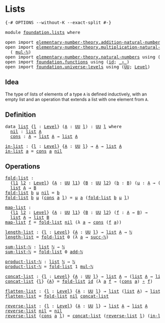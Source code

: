 # Lists

<pre class="Agda"><a id="18" class="Symbol">{-#</a> <a id="22" class="Keyword">OPTIONS</a> <a id="30" class="Pragma">--without-K</a> <a id="42" class="Pragma">--exact-split</a> <a id="56" class="Symbol">#-}</a>

<a id="61" class="Keyword">module</a> <a id="68" href="foundation.lists.html" class="Module">foundation.lists</a> <a id="85" class="Keyword">where</a>

<a id="92" class="Keyword">open</a> <a id="97" class="Keyword">import</a> <a id="104" href="elementary-number-theory.addition-natural-numbers.html" class="Module">elementary-number-theory.addition-natural-numbers</a> <a id="154" class="Keyword">using</a> <a id="160" class="Symbol">(</a><a id="161" href="elementary-number-theory.addition-natural-numbers.html#988" class="Function">add-ℕ</a><a id="166" class="Symbol">)</a>
<a id="168" class="Keyword">open</a> <a id="173" class="Keyword">import</a> <a id="180" href="elementary-number-theory.multiplication-natural-numbers.html" class="Module">elementary-number-theory.multiplication-natural-numbers</a> <a id="236" class="Keyword">using</a>
  <a id="244" class="Symbol">(</a> <a id="246" href="elementary-number-theory.multiplication-natural-numbers.html#1176" class="Function">mul-ℕ</a><a id="251" class="Symbol">)</a>
<a id="253" class="Keyword">open</a> <a id="258" class="Keyword">import</a> <a id="265" href="elementary-number-theory.natural-numbers.html" class="Module">elementary-number-theory.natural-numbers</a> <a id="306" class="Keyword">using</a> <a id="312" class="Symbol">(</a><a id="313" href="elementary-number-theory.natural-numbers.html#1438" class="Datatype">ℕ</a><a id="314" class="Symbol">;</a> <a id="316" href="elementary-number-theory.natural-numbers.html#1472" class="InductiveConstructor">succ-ℕ</a><a id="322" class="Symbol">)</a>
<a id="324" class="Keyword">open</a> <a id="329" class="Keyword">import</a> <a id="336" href="foundation.functions.html" class="Module">foundation.functions</a> <a id="357" class="Keyword">using</a> <a id="363" class="Symbol">(</a><a id="364" href="foundation-core.functions.html#309" class="Function">id</a><a id="366" class="Symbol">;</a> <a id="368" href="foundation-core.functions.html#407" class="Function Operator">_∘_</a><a id="371" class="Symbol">)</a>
<a id="373" class="Keyword">open</a> <a id="378" class="Keyword">import</a> <a id="385" href="foundation.universe-levels.html" class="Module">foundation.universe-levels</a> <a id="412" class="Keyword">using</a> <a id="418" class="Symbol">(</a><a id="419" href="foundation-core.universe-levels.html#222" class="Primitive">UU</a><a id="421" class="Symbol">;</a> <a id="423" href="Agda.Primitive.html#597" class="Postulate">Level</a><a id="428" class="Symbol">)</a>
</pre>
## Idea

The type of lists of elements of a type `A` is defined inductively, with an empty list and an operation that extends a list with one element from `A`.

## Definition

<pre class="Agda"><a id="619" class="Keyword">data</a> <a id="list"></a><a id="624" href="foundation.lists.html#624" class="Datatype">list</a> <a id="629" class="Symbol">{</a><a id="630" href="foundation.lists.html#630" class="Bound">l</a> <a id="632" class="Symbol">:</a> <a id="634" href="Agda.Primitive.html#597" class="Postulate">Level</a><a id="639" class="Symbol">}</a> <a id="641" class="Symbol">(</a><a id="642" href="foundation.lists.html#642" class="Bound">A</a> <a id="644" class="Symbol">:</a> <a id="646" href="foundation-core.universe-levels.html#222" class="Primitive">UU</a> <a id="649" href="foundation.lists.html#630" class="Bound">l</a><a id="650" class="Symbol">)</a> <a id="652" class="Symbol">:</a> <a id="654" href="foundation-core.universe-levels.html#222" class="Primitive">UU</a> <a id="657" href="foundation.lists.html#630" class="Bound">l</a> <a id="659" class="Keyword">where</a>
  <a id="list.nil"></a><a id="667" href="foundation.lists.html#667" class="InductiveConstructor">nil</a> <a id="671" class="Symbol">:</a> <a id="673" href="foundation.lists.html#624" class="Datatype">list</a> <a id="678" href="foundation.lists.html#642" class="Bound">A</a>
  <a id="list.cons"></a><a id="682" href="foundation.lists.html#682" class="InductiveConstructor">cons</a> <a id="687" class="Symbol">:</a> <a id="689" href="foundation.lists.html#642" class="Bound">A</a> <a id="691" class="Symbol">→</a> <a id="693" href="foundation.lists.html#624" class="Datatype">list</a> <a id="698" href="foundation.lists.html#642" class="Bound">A</a> <a id="700" class="Symbol">→</a> <a id="702" href="foundation.lists.html#624" class="Datatype">list</a> <a id="707" href="foundation.lists.html#642" class="Bound">A</a>

<a id="in-list"></a><a id="710" href="foundation.lists.html#710" class="Function">in-list</a> <a id="718" class="Symbol">:</a> <a id="720" class="Symbol">{</a><a id="721" href="foundation.lists.html#721" class="Bound">l</a> <a id="723" class="Symbol">:</a> <a id="725" href="Agda.Primitive.html#597" class="Postulate">Level</a><a id="730" class="Symbol">}</a> <a id="732" class="Symbol">{</a><a id="733" href="foundation.lists.html#733" class="Bound">A</a> <a id="735" class="Symbol">:</a> <a id="737" href="foundation-core.universe-levels.html#222" class="Primitive">UU</a> <a id="740" href="foundation.lists.html#721" class="Bound">l</a><a id="741" class="Symbol">}</a> <a id="743" class="Symbol">→</a> <a id="745" href="foundation.lists.html#733" class="Bound">A</a> <a id="747" class="Symbol">→</a> <a id="749" href="foundation.lists.html#624" class="Datatype">list</a> <a id="754" href="foundation.lists.html#733" class="Bound">A</a>
<a id="756" href="foundation.lists.html#710" class="Function">in-list</a> <a id="764" href="foundation.lists.html#764" class="Bound">a</a> <a id="766" class="Symbol">=</a> <a id="768" href="foundation.lists.html#682" class="InductiveConstructor">cons</a> <a id="773" href="foundation.lists.html#764" class="Bound">a</a> <a id="775" href="foundation.lists.html#667" class="InductiveConstructor">nil</a>
</pre>
## Operations

<pre class="Agda"><a id="fold-list"></a><a id="807" href="foundation.lists.html#807" class="Function">fold-list</a> <a id="817" class="Symbol">:</a>
  <a id="821" class="Symbol">{</a><a id="822" href="foundation.lists.html#822" class="Bound">l1</a> <a id="825" href="foundation.lists.html#825" class="Bound">l2</a> <a id="828" class="Symbol">:</a> <a id="830" href="Agda.Primitive.html#597" class="Postulate">Level</a><a id="835" class="Symbol">}</a> <a id="837" class="Symbol">{</a><a id="838" href="foundation.lists.html#838" class="Bound">A</a> <a id="840" class="Symbol">:</a> <a id="842" href="foundation-core.universe-levels.html#222" class="Primitive">UU</a> <a id="845" href="foundation.lists.html#822" class="Bound">l1</a><a id="847" class="Symbol">}</a> <a id="849" class="Symbol">{</a><a id="850" href="foundation.lists.html#850" class="Bound">B</a> <a id="852" class="Symbol">:</a> <a id="854" href="foundation-core.universe-levels.html#222" class="Primitive">UU</a> <a id="857" href="foundation.lists.html#825" class="Bound">l2</a><a id="859" class="Symbol">}</a> <a id="861" class="Symbol">(</a><a id="862" href="foundation.lists.html#862" class="Bound">b</a> <a id="864" class="Symbol">:</a> <a id="866" href="foundation.lists.html#850" class="Bound">B</a><a id="867" class="Symbol">)</a> <a id="869" class="Symbol">(</a><a id="870" href="foundation.lists.html#870" class="Bound">μ</a> <a id="872" class="Symbol">:</a> <a id="874" href="foundation.lists.html#838" class="Bound">A</a> <a id="876" class="Symbol">→</a> <a id="878" class="Symbol">(</a><a id="879" href="foundation.lists.html#850" class="Bound">B</a> <a id="881" class="Symbol">→</a> <a id="883" href="foundation.lists.html#850" class="Bound">B</a><a id="884" class="Symbol">))</a> <a id="887" class="Symbol">→</a>
  <a id="891" href="foundation.lists.html#624" class="Datatype">list</a> <a id="896" href="foundation.lists.html#838" class="Bound">A</a> <a id="898" class="Symbol">→</a> <a id="900" href="foundation.lists.html#850" class="Bound">B</a>
<a id="902" href="foundation.lists.html#807" class="Function">fold-list</a> <a id="912" href="foundation.lists.html#912" class="Bound">b</a> <a id="914" href="foundation.lists.html#914" class="Bound">μ</a> <a id="916" href="foundation.lists.html#667" class="InductiveConstructor">nil</a> <a id="920" class="Symbol">=</a> <a id="922" href="foundation.lists.html#912" class="Bound">b</a>
<a id="924" href="foundation.lists.html#807" class="Function">fold-list</a> <a id="934" href="foundation.lists.html#934" class="Bound">b</a> <a id="936" href="foundation.lists.html#936" class="Bound">μ</a> <a id="938" class="Symbol">(</a><a id="939" href="foundation.lists.html#682" class="InductiveConstructor">cons</a> <a id="944" href="foundation.lists.html#944" class="Bound">a</a> <a id="946" href="foundation.lists.html#946" class="Bound">l</a><a id="947" class="Symbol">)</a> <a id="949" class="Symbol">=</a> <a id="951" href="foundation.lists.html#936" class="Bound">μ</a> <a id="953" href="foundation.lists.html#944" class="Bound">a</a> <a id="955" class="Symbol">(</a><a id="956" href="foundation.lists.html#807" class="Function">fold-list</a> <a id="966" href="foundation.lists.html#934" class="Bound">b</a> <a id="968" href="foundation.lists.html#936" class="Bound">μ</a> <a id="970" href="foundation.lists.html#946" class="Bound">l</a><a id="971" class="Symbol">)</a>

<a id="map-list"></a><a id="974" href="foundation.lists.html#974" class="Function">map-list</a> <a id="983" class="Symbol">:</a>
  <a id="987" class="Symbol">{</a><a id="988" href="foundation.lists.html#988" class="Bound">l1</a> <a id="991" href="foundation.lists.html#991" class="Bound">l2</a> <a id="994" class="Symbol">:</a> <a id="996" href="Agda.Primitive.html#597" class="Postulate">Level</a><a id="1001" class="Symbol">}</a> <a id="1003" class="Symbol">{</a><a id="1004" href="foundation.lists.html#1004" class="Bound">A</a> <a id="1006" class="Symbol">:</a> <a id="1008" href="foundation-core.universe-levels.html#222" class="Primitive">UU</a> <a id="1011" href="foundation.lists.html#988" class="Bound">l1</a><a id="1013" class="Symbol">}</a> <a id="1015" class="Symbol">{</a><a id="1016" href="foundation.lists.html#1016" class="Bound">B</a> <a id="1018" class="Symbol">:</a> <a id="1020" href="foundation-core.universe-levels.html#222" class="Primitive">UU</a> <a id="1023" href="foundation.lists.html#991" class="Bound">l2</a><a id="1025" class="Symbol">}</a> <a id="1027" class="Symbol">(</a><a id="1028" href="foundation.lists.html#1028" class="Bound">f</a> <a id="1030" class="Symbol">:</a> <a id="1032" href="foundation.lists.html#1004" class="Bound">A</a> <a id="1034" class="Symbol">→</a> <a id="1036" href="foundation.lists.html#1016" class="Bound">B</a><a id="1037" class="Symbol">)</a> <a id="1039" class="Symbol">→</a>
  <a id="1043" href="foundation.lists.html#624" class="Datatype">list</a> <a id="1048" href="foundation.lists.html#1004" class="Bound">A</a> <a id="1050" class="Symbol">→</a> <a id="1052" href="foundation.lists.html#624" class="Datatype">list</a> <a id="1057" href="foundation.lists.html#1016" class="Bound">B</a>
<a id="1059" href="foundation.lists.html#974" class="Function">map-list</a> <a id="1068" href="foundation.lists.html#1068" class="Bound">f</a> <a id="1070" class="Symbol">=</a> <a id="1072" href="foundation.lists.html#807" class="Function">fold-list</a> <a id="1082" href="foundation.lists.html#667" class="InductiveConstructor">nil</a> <a id="1086" class="Symbol">(λ</a> <a id="1089" href="foundation.lists.html#1089" class="Bound">a</a> <a id="1091" class="Symbol">→</a> <a id="1093" href="foundation.lists.html#682" class="InductiveConstructor">cons</a> <a id="1098" class="Symbol">(</a><a id="1099" href="foundation.lists.html#1068" class="Bound">f</a> <a id="1101" href="foundation.lists.html#1089" class="Bound">a</a><a id="1102" class="Symbol">))</a> 

<a id="length-list"></a><a id="1107" href="foundation.lists.html#1107" class="Function">length-list</a> <a id="1119" class="Symbol">:</a> <a id="1121" class="Symbol">{</a><a id="1122" href="foundation.lists.html#1122" class="Bound">l</a> <a id="1124" class="Symbol">:</a> <a id="1126" href="Agda.Primitive.html#597" class="Postulate">Level</a><a id="1131" class="Symbol">}</a> <a id="1133" class="Symbol">{</a><a id="1134" href="foundation.lists.html#1134" class="Bound">A</a> <a id="1136" class="Symbol">:</a> <a id="1138" href="foundation-core.universe-levels.html#222" class="Primitive">UU</a> <a id="1141" href="foundation.lists.html#1122" class="Bound">l</a><a id="1142" class="Symbol">}</a> <a id="1144" class="Symbol">→</a> <a id="1146" href="foundation.lists.html#624" class="Datatype">list</a> <a id="1151" href="foundation.lists.html#1134" class="Bound">A</a> <a id="1153" class="Symbol">→</a> <a id="1155" href="elementary-number-theory.natural-numbers.html#1438" class="Datatype">ℕ</a>
<a id="1157" href="foundation.lists.html#1107" class="Function">length-list</a> <a id="1169" class="Symbol">=</a> <a id="1171" href="foundation.lists.html#807" class="Function">fold-list</a> <a id="1181" class="Number">0</a> <a id="1183" class="Symbol">(λ</a> <a id="1186" href="foundation.lists.html#1186" class="Bound">a</a> <a id="1188" class="Symbol">→</a> <a id="1190" href="elementary-number-theory.natural-numbers.html#1472" class="InductiveConstructor">succ-ℕ</a><a id="1196" class="Symbol">)</a>

<a id="sum-list-ℕ"></a><a id="1199" href="foundation.lists.html#1199" class="Function">sum-list-ℕ</a> <a id="1210" class="Symbol">:</a> <a id="1212" href="foundation.lists.html#624" class="Datatype">list</a> <a id="1217" href="elementary-number-theory.natural-numbers.html#1438" class="Datatype">ℕ</a> <a id="1219" class="Symbol">→</a> <a id="1221" href="elementary-number-theory.natural-numbers.html#1438" class="Datatype">ℕ</a>
<a id="1223" href="foundation.lists.html#1199" class="Function">sum-list-ℕ</a> <a id="1234" class="Symbol">=</a> <a id="1236" href="foundation.lists.html#807" class="Function">fold-list</a> <a id="1246" class="Number">0</a> <a id="1248" href="elementary-number-theory.addition-natural-numbers.html#988" class="Function">add-ℕ</a>

<a id="product-list-ℕ"></a><a id="1255" href="foundation.lists.html#1255" class="Function">product-list-ℕ</a> <a id="1270" class="Symbol">:</a> <a id="1272" href="foundation.lists.html#624" class="Datatype">list</a> <a id="1277" href="elementary-number-theory.natural-numbers.html#1438" class="Datatype">ℕ</a> <a id="1279" class="Symbol">→</a> <a id="1281" href="elementary-number-theory.natural-numbers.html#1438" class="Datatype">ℕ</a>
<a id="1283" href="foundation.lists.html#1255" class="Function">product-list-ℕ</a> <a id="1298" class="Symbol">=</a> <a id="1300" href="foundation.lists.html#807" class="Function">fold-list</a> <a id="1310" class="Number">1</a> <a id="1312" href="elementary-number-theory.multiplication-natural-numbers.html#1176" class="Function">mul-ℕ</a>

<a id="concat-list"></a><a id="1319" href="foundation.lists.html#1319" class="Function">concat-list</a> <a id="1331" class="Symbol">:</a> <a id="1333" class="Symbol">{</a><a id="1334" href="foundation.lists.html#1334" class="Bound">l</a> <a id="1336" class="Symbol">:</a> <a id="1338" href="Agda.Primitive.html#597" class="Postulate">Level</a><a id="1343" class="Symbol">}</a> <a id="1345" class="Symbol">{</a><a id="1346" href="foundation.lists.html#1346" class="Bound">A</a> <a id="1348" class="Symbol">:</a> <a id="1350" href="foundation-core.universe-levels.html#222" class="Primitive">UU</a> <a id="1353" href="foundation.lists.html#1334" class="Bound">l</a><a id="1354" class="Symbol">}</a> <a id="1356" class="Symbol">→</a> <a id="1358" href="foundation.lists.html#624" class="Datatype">list</a> <a id="1363" href="foundation.lists.html#1346" class="Bound">A</a> <a id="1365" class="Symbol">→</a> <a id="1367" class="Symbol">(</a><a id="1368" href="foundation.lists.html#624" class="Datatype">list</a> <a id="1373" href="foundation.lists.html#1346" class="Bound">A</a> <a id="1375" class="Symbol">→</a> <a id="1377" href="foundation.lists.html#624" class="Datatype">list</a> <a id="1382" href="foundation.lists.html#1346" class="Bound">A</a><a id="1383" class="Symbol">)</a>
<a id="1385" href="foundation.lists.html#1319" class="Function">concat-list</a> <a id="1397" class="Symbol">{</a><a id="1398" href="foundation.lists.html#1398" class="Bound">l</a><a id="1399" class="Symbol">}</a> <a id="1401" class="Symbol">{</a><a id="1402" href="foundation.lists.html#1402" class="Bound">A</a><a id="1403" class="Symbol">}</a> <a id="1405" class="Symbol">=</a> <a id="1407" href="foundation.lists.html#807" class="Function">fold-list</a> <a id="1417" href="foundation-core.functions.html#309" class="Function">id</a> <a id="1420" class="Symbol">(λ</a> <a id="1423" href="foundation.lists.html#1423" class="Bound">a</a> <a id="1425" href="foundation.lists.html#1425" class="Bound">f</a> <a id="1427" class="Symbol">→</a> <a id="1429" class="Symbol">(</a><a id="1430" href="foundation.lists.html#682" class="InductiveConstructor">cons</a> <a id="1435" href="foundation.lists.html#1423" class="Bound">a</a><a id="1436" class="Symbol">)</a> <a id="1438" href="foundation-core.functions.html#407" class="Function Operator">∘</a> <a id="1440" href="foundation.lists.html#1425" class="Bound">f</a><a id="1441" class="Symbol">)</a>

<a id="flatten-list"></a><a id="1444" href="foundation.lists.html#1444" class="Function">flatten-list</a> <a id="1457" class="Symbol">:</a> <a id="1459" class="Symbol">{</a><a id="1460" href="foundation.lists.html#1460" class="Bound">l</a> <a id="1462" class="Symbol">:</a> <a id="1464" href="Agda.Primitive.html#597" class="Postulate">Level</a><a id="1469" class="Symbol">}</a> <a id="1471" class="Symbol">{</a><a id="1472" href="foundation.lists.html#1472" class="Bound">A</a> <a id="1474" class="Symbol">:</a> <a id="1476" href="foundation-core.universe-levels.html#222" class="Primitive">UU</a> <a id="1479" href="foundation.lists.html#1460" class="Bound">l</a><a id="1480" class="Symbol">}</a> <a id="1482" class="Symbol">→</a> <a id="1484" href="foundation.lists.html#624" class="Datatype">list</a> <a id="1489" class="Symbol">(</a><a id="1490" href="foundation.lists.html#624" class="Datatype">list</a> <a id="1495" href="foundation.lists.html#1472" class="Bound">A</a><a id="1496" class="Symbol">)</a> <a id="1498" class="Symbol">→</a> <a id="1500" href="foundation.lists.html#624" class="Datatype">list</a> <a id="1505" href="foundation.lists.html#1472" class="Bound">A</a>
<a id="1507" href="foundation.lists.html#1444" class="Function">flatten-list</a> <a id="1520" class="Symbol">=</a> <a id="1522" href="foundation.lists.html#807" class="Function">fold-list</a> <a id="1532" href="foundation.lists.html#667" class="InductiveConstructor">nil</a> <a id="1536" href="foundation.lists.html#1319" class="Function">concat-list</a>

<a id="reverse-list"></a><a id="1549" href="foundation.lists.html#1549" class="Function">reverse-list</a> <a id="1562" class="Symbol">:</a> <a id="1564" class="Symbol">{</a><a id="1565" href="foundation.lists.html#1565" class="Bound">l</a> <a id="1567" class="Symbol">:</a> <a id="1569" href="Agda.Primitive.html#597" class="Postulate">Level</a><a id="1574" class="Symbol">}</a> <a id="1576" class="Symbol">{</a><a id="1577" href="foundation.lists.html#1577" class="Bound">A</a> <a id="1579" class="Symbol">:</a> <a id="1581" href="foundation-core.universe-levels.html#222" class="Primitive">UU</a> <a id="1584" href="foundation.lists.html#1565" class="Bound">l</a><a id="1585" class="Symbol">}</a> <a id="1587" class="Symbol">→</a> <a id="1589" href="foundation.lists.html#624" class="Datatype">list</a> <a id="1594" href="foundation.lists.html#1577" class="Bound">A</a> <a id="1596" class="Symbol">→</a> <a id="1598" href="foundation.lists.html#624" class="Datatype">list</a> <a id="1603" href="foundation.lists.html#1577" class="Bound">A</a>
<a id="1605" href="foundation.lists.html#1549" class="Function">reverse-list</a> <a id="1618" href="foundation.lists.html#667" class="InductiveConstructor">nil</a> <a id="1622" class="Symbol">=</a> <a id="1624" href="foundation.lists.html#667" class="InductiveConstructor">nil</a>
<a id="1628" href="foundation.lists.html#1549" class="Function">reverse-list</a> <a id="1641" class="Symbol">(</a><a id="1642" href="foundation.lists.html#682" class="InductiveConstructor">cons</a> <a id="1647" href="foundation.lists.html#1647" class="Bound">a</a> <a id="1649" href="foundation.lists.html#1649" class="Bound">l</a><a id="1650" class="Symbol">)</a> <a id="1652" class="Symbol">=</a> <a id="1654" href="foundation.lists.html#1319" class="Function">concat-list</a> <a id="1666" class="Symbol">(</a><a id="1667" href="foundation.lists.html#1549" class="Function">reverse-list</a> <a id="1680" href="foundation.lists.html#1649" class="Bound">l</a><a id="1681" class="Symbol">)</a> <a id="1683" class="Symbol">(</a><a id="1684" href="foundation.lists.html#710" class="Function">in-list</a> <a id="1692" href="foundation.lists.html#1647" class="Bound">a</a><a id="1693" class="Symbol">)</a>
</pre>